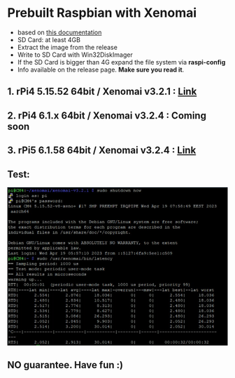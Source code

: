 # Prebuilt Raspbian with Xenomai
- based on [this documentation](https://george117.github.io/rPi_Xenomai/)
- SD Card: at least 4GB
- Extract the image from the release
- Write to SD Card with Win32DiskImager
- If the SD Card is bigger than 4G expand the file system via **raspi-config**
- Info available on the release page. **Make sure you read it**.

## 1. rPi4 5.15.52 64bit / Xenomai v3.2.1 : [Link](https://github.com/George117/rPi_Xenomai_Images/releases/tag/rPi4_5.15.52_64bit)
## 2. rPi4 6.1.x 64bit / Xenomai v3.2.4 : Coming soon
## 3. rPi5 6.1.58 64bit / Xenomai v3.2.4 : [Link](https://github.com/George117/rPi_Xenomai_Distro/releases/tag/rPi5_6.1.58_64bit)
## Test:
![image](https://github.com/George117/rPi_Xenomai/blob/main/docs/assets/images/3/latency_test.png)




## NO guarantee. Have fun :)
